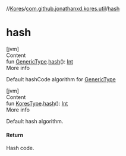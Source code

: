 //[Kores](../index.md)/[com.github.jonathanxd.kores.util](index.md)/[hash](hash.md)



# hash  
[jvm]  
Content  
fun [GenericType](../com.github.jonathanxd.kores.type/-generic-type/index.md).[hash](hash.md)(): [Int](https://kotlinlang.org/api/latest/jvm/stdlib/kotlin/-int/index.html)  
More info  


Default hashCode algorithm for [GenericType](../com.github.jonathanxd.kores.type/-generic-type/index.md)

  


[jvm]  
Content  
fun [KoresType](../com.github.jonathanxd.kores.type/-kores-type/index.md).[hash](hash.md)(): [Int](https://kotlinlang.org/api/latest/jvm/stdlib/kotlin/-int/index.html)  
More info  


Default hash algorithm.



#### Return  


Hash code.

  



